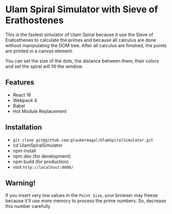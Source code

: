 # Ulam Spiral Simulator with Sieve of Erathostenes

This is the fastest simulator of Ulam Spiral because it use the Sieve of Eratosthenes to calculate the primes and because all calculus are done without manipulating the DOM tree. After all calculus are finished, the points are printed in a canvas element.

You can set the size of the dots, the distance between them, their colors and set the spiral will fill the window.

## Features

* React 16
* Webpack 4
* Babel
* Hot Module Replacement

## Installation

* `git clone git@github.com:glaubermagal/UlamSpiralSimulator.git`
* cd UlamSpiralSimulator
* npm install
* npm dev (for development)
* npm build (for production)
* visit `http://localhost:8080/`

## Warning!

If you insert very low values in the `Point Size`, your browser may freeze because it'll use more memory to process the prime numbers. So, decrease this number carefully.